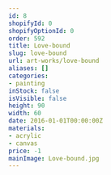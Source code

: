 ```yaml
---
id: 8
shopifyId: 0
shopifyOptionId: 0
order: 592
title: Love-bound
slug: love-bound
url: art-works/love-bound
aliases: []
categories:
- painting
inStock: false
isVisible: false
height: 90
width: 60
date: 2016-01-01T00:00:00Z
materials:
- acrylic
- canvas
price: -1
mainImage: Love-bound.jpg
---
```

